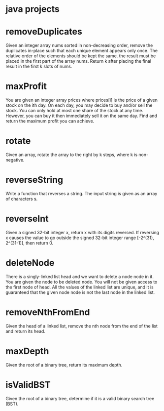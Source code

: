 # java projects
# removeDuplicates
Given an integer array nums sorted in non-decreasing order, remove the duplicates in-place such that each unique element appears only once. The relative order of the elements should be kept the same. the result must be placed in the first part of the array nums.
Return k after placing the final result in the first k slots of nums.
# maxProfit
You are given an integer array prices where prices[i] is the price of a given stock on the ith day.
On each day, you may decide to buy and/or sell the stock. You can only hold at most one share of the stock at any time. However, you can buy it then immediately sell it on the same day.
Find and return the maximum profit you can achieve.
# rotate
Given an array, rotate the array to the right by k steps, where k is non-negative.
# reverseString
Write a function that reverses a string. The input string is given as an array of characters s.
# reverseInt
Given a signed 32-bit integer x, return x with its digits reversed. If reversing x causes the value to go outside the signed 32-bit integer range [-2^(31), 2^(31-1)], then return 0.
# deleteNode
There is a singly-linked list head and we want to delete a node node in it.
You are given the node to be deleted node. You will not be given access to the first node of head.
All the values of the linked list are unique, and it is guaranteed that the given node node is not the last node in the linked list.
# removeNthFromEnd
Given the head of a linked list, remove the nth node from the end of the list and return its head.
# maxDepth
Given the root of a binary tree, return its maximum depth.
# isValidBST
Given the root of a binary tree, determine if it is a valid binary search tree (BST).
